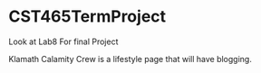 # CST465TermProject
Look at Lab8 For final Project

Klamath Calamity Crew is a lifestyle page that will have blogging.
